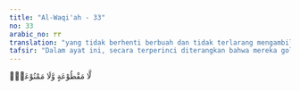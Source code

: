 ```yaml
---
title: "Al-Waqi'ah - 33"
no: 33
arabic_no: ٣٣
translation: "yang tidak berhenti berbuah dan tidak terlarang mengambilnya,"
tafsir: "Dalam ayat ini, secara terperinci diterangkan bahwa mereka golongan kanan, yang menerima catatan amalnya dengan tangan kanannya adalah penghuni surga yang akan bersenangsenang dan bergembira dalam taman surga yang di antara pohonpohonnya terdapat pohon bidara yang tidak berduri dan pohon pisang yang bersusun-susun buahnya. Mereka bersuka-ria di bawah naungan berbagai macam pohon yang rindang, di mana tercurah air yang mengalir dan pohon-pohon yang lain dengan buahnya yang lezat serta berbuah sepanjang masa tanpa mengenal musim, dengan kelezatan cita rasanya dan pohon-pohon bunga yang wangi lagi semerbak harum baunya yang dapat menikmatinya kapan dan di mana pun mereka berada, tanpa ada yang melarang akan apa yang dikehendakinya."
---
```

لَّا مَقْطُوْعَةٍ وَّلَا مَمْنُوْعَةٍۙ  